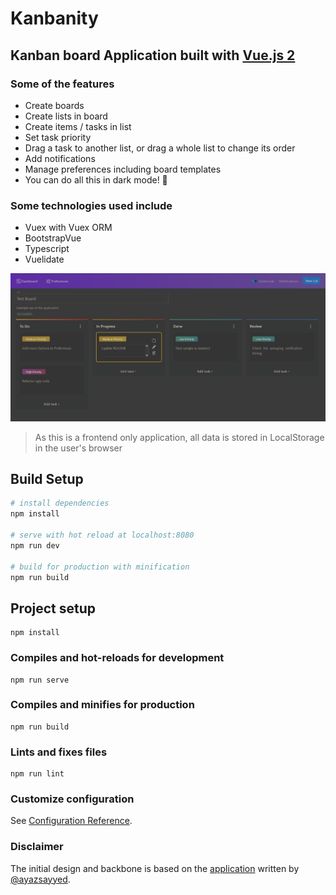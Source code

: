 # Kanbanity

## Kanban board Application built with [Vue.js 2](https://github.com/vuejs/vue)
### Some of the features

* Create boards
* Create lists in board
* Create items / tasks in list
* Set task priority
* Drag a task to another list, or drag a whole list to change its order
* Add notifications
* Manage preferences including board templates
* You can do all this in dark mode! 🌙

### Some technologies used include

* Vuex with Vuex ORM
* BootstrapVue
* Typescript
* Vuelidate

![Board Preview](Board-UI-darkmode.png)

> As this is a frontend only application, all data is stored in LocalStorage in the user's browser

## Build Setup

``` bash
# install dependencies
npm install

# serve with hot reload at localhost:8080
npm run dev

# build for production with minification
npm run build
```

## Project setup
```
npm install
```

### Compiles and hot-reloads for development
```
npm run serve
```

### Compiles and minifies for production
```
npm run build
```

### Lints and fixes files
```
npm run lint
```

### Customize configuration
See [Configuration Reference](https://cli.vuejs.org/config/).

### Disclaimer
The initial design and backbone is based on the [application](https://github.com/ayazsayyed/vue-kanban) written by [@ayazsayyed](https://github.com/ayazsayyed).
